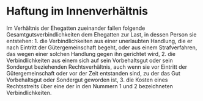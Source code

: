 # Haftung im Innenverhältnis

Im Verhältnis der Ehegatten zueinander fallen folgende Gesamtgutsverbindlichkeiten dem Ehegatten zur Last, in dessen Person sie entstehen:  1.
 die Verbindlichkeiten aus einer unerlaubten Handlung, die er nach Eintritt der Gütergemeinschaft begeht, oder aus einem Strafverfahren, das wegen einer solchen Handlung gegen ihn gerichtet wird,
 2.
 die Verbindlichkeiten aus einem sich auf sein Vorbehaltsgut oder sein Sondergut beziehenden Rechtsverhältnis, auch wenn sie vor Eintritt der Gütergemeinschaft oder vor der Zeit entstanden sind, zu der das Gut Vorbehaltsgut oder Sondergut geworden ist,
 3.
 die Kosten eines Rechtsstreits über eine der in den Nummern 1 und 2 bezeichneten Verbindlichkeiten.
 

